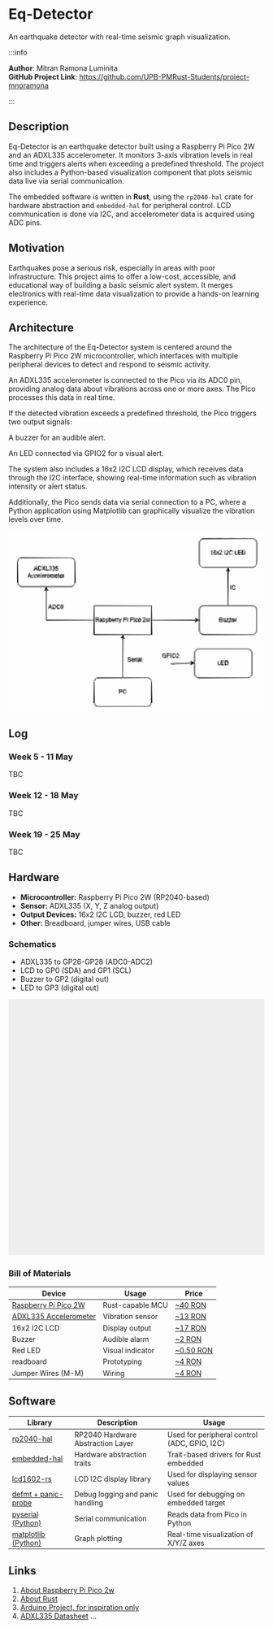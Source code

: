 # Eq-Detector
An earthquake detector with real-time seismic graph visualization.

:::info 

**Author**: Mitran Ramona Luminita \
**GitHub Project Link**: https://github.com/UPB-PMRust-Students/proiect-mnoramona

:::

## Description

Eq-Detector is an earthquake detector built using a Raspberry Pi Pico 2W and an ADXL335 accelerometer. It monitors 3-axis vibration levels in real time and triggers alerts when exceeding a predefined threshold. The project also includes a Python-based visualization component that plots seismic data live via serial communication.

The embedded software is written in **Rust**, using the `rp2040-hal` crate for hardware abstraction and `embedded-hal` for peripheral control. LCD communication is done via I2C, and accelerometer data is acquired using ADC pins.

## Motivation

Earthquakes pose a serious risk, especially in areas with poor infrastructure. This project aims to offer a low-cost, accessible, and educational way of building a basic seismic alert system. It merges electronics with real-time data visualization to provide a hands-on learning experience.

## Architecture 

The architecture of the Eq-Detector system is centered around the Raspberry Pi Pico 2W microcontroller, which interfaces with multiple peripheral devices to detect and respond to seismic activity.

An ADXL335 accelerometer is connected to the Pico via its ADC0 pin, providing analog data about vibrations across one or more axes. The Pico processes this data in real time.

If the detected vibration exceeds a predefined threshold, the Pico triggers two output signals:

A buzzer for an audible alert.

An LED connected via GPIO2 for a visual alert.

The system also includes a 16x2 I2C LCD display, which receives data through the I2C interface, showing real-time information such as vibration intensity or alert status.

Additionally, the Pico sends data via serial connection to a PC, where a Python application using Matplotlib can graphically visualize the vibration levels over time.

![Figure 1: System Architecture](arhitectura.svg)

## Log
### Week 5 - 11 May
TBC

### Week 12 - 18 May
TBC

### Week 19 - 25 May
TBC

## Hardware

- **Microcontroller:** Raspberry Pi Pico 2W (RP2040-based)
- **Sensor:** ADXL335 (X, Y, Z analog output)
- **Output Devices:** 16x2 I2C LCD, buzzer, red LED
- **Other:** Breadboard, jumper wires, USB cable

### Schematics

- ADXL335 to GP26-GP28 (ADC0-ADC2)
- LCD to GP0 (SDA) and GP1 (SCL)
- Buzzer to GP2 (digital out)
- LED to GP3 (digital out)

![Figure 2: Electrical Schematic](schema.svg)

### Bill of Materials


| Device | Usage | Price |
|--------|--------|-------|
| [Raspberry Pi Pico 2W](https://www.raspberrypi.com/products/raspberry-pi-pico-2/)   | Rust-capable MCU              | [~40 RON](https://www.optimusdigital.ro/ro/placi-raspberry-pi/13327-raspberry-pi-pico-2-w.html?search_query=raspberry+pi+pico+2w&results=26)  |
| [ADXL335 Accelerometer](https://www.analog.com/en/products/adxl335.html)  | Vibration sensor              | [~13 RON](https://www.optimusdigital.ro/ro/senzori-senzori-inertiali/97-modul-accelerometru-cu-3-axe-adxl345.html?search_query=Modul+accelerometru+3+axe+I2C/SPI+ADXL345&results=2)  |
| 16x2 I2C LCD           | Display output                | [~17 RON](https://www.optimusdigital.ro/ro/optoelectronice-lcd-uri/2894-lcd-cu-interfata-i2c-si-backlight-albastru.html?gad_source=1&gad_campaignid=20868596392&gclid=Cj0KCQjw_dbABhC5ARIsAAh2Z-Rt1ZinLQ3VelBRdn2Qz-2a6QBfN8UXfIORv22csIZS3gs_NsfPR34aAgZaEALw_wcB)  |
| Buzzer                 | Audible alarm                 | [~2 RON](https://www.optimusdigital.ro/ro/audio-buzzere/634-buzzer-pasiv-de-5-v.html?search_query=buzzer&results=63)   |
| Red LED                | Visual indicator              | [~0.50 RON](https://www.optimusdigital.ro/ro/optoelectronice-led-uri/696-led-rou-de-3-mm-cu-lentile-difuze.html?search_query=led&results=779) |
| readboard             | Prototyping                   | [~4 RON](https://www.optimusdigital.ro/ro/prototipare-breadboard-uri/13249-breadboard-300-puncte.html?search_query=breadboard&results=127)   |
| Jumper Wires (M-M)     | Wiring                        | [~4 RON](https://www.optimusdigital.ro/ro/fire-fire-mufate/91-fire-colorate-mama-mama-10p.html)   |

## Software

| Library | Description | Usage |
|---------|-------------|-------|
| [rp2040-hal](https://github.com/UPB-PMRust-Students/proiect-mnoramona)         | RP2040 Hardware Abstraction Layer  | Used for peripheral control (ADC, GPIO, I2C) |
| [embedded-hal](https://github.com/UPB-PMRust-Students/proiect-mnoramona)       | Hardware abstraction traits        | Trait-based drivers for Rust embedded |
| [lcd1602-rs](https://github.com/UPB-PMRust-Students/proiect-mnoramona)         | LCD I2C display library            | Used for displaying sensor values  |
| [defmt + panic-probe](https://github.com/UPB-PMRust-Students/proiect-mnoramona) | Debug logging and panic handling   | Used for debugging on embedded target |
| [pyserial (Python)](https://github.com/UPB-PMRust-Students/proiect-mnoramona)  | Serial communication               | Reads data from Pico in Python     |
| [matplotlib (Python)](https://github.com/UPB-PMRust-Students/proiect-mnoramona)| Graph plotting                     | Real-time visualization of X/Y/Z axes |

## Links


1. [About Raspberry Pi Pico 2w](https://projects.raspberrypi.org/en/projects/getting-started-with-the-pico)
2. [About Rust](https://docs.rust-embedded.org/book/)
3. [Arduino Project, for inspiration only](https://how2electronics.com/arduino-earthquake-detector-accelerometer)
4. [ADXL335 Datasheet](https://www.analog.com/media/en/technical-documentation/data-sheets/ADXL335.pdf)
...
